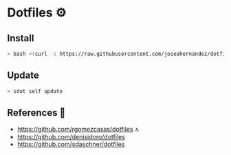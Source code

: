 # Dotfiles ⚙️

## Install

```bash
> bash <(curl -s https://raw.githubusercontent.com/joseahernandez/dotfiles/master/installer)
```

## Update

```bash
> sdot self update
```

## References 📖

* https://github.com/rgomezcasas/dotfiles 🔝
* https://github.com/denisidoro/dotfiles
* https://github.com/sdaschner/dotfiles

